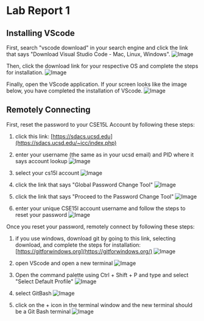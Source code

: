 # **Lab Report 1**
## Installing VScode
First, search "vscode download" in your search engine and click the link that says "Download Visual Studio Code - Mac, Linux, Windows".
![Image](https://github.com/nicshrly/cse15l-lab-reports/blob/main/Screenshot%202023-04-10%20160009.png)


Then, click the download link for your respective OS and complete the steps for installation.
![Image](https://github.com/nicshrly/cse15l-lab-reports/blob/main/Screenshot%202023-04-10%20161413.png)


Finally, open the VScode application. If your screen looks like the image below, you have completed the installation of VScode.
![Image](https://github.com/nicshrly/cse15l-lab-reports/blob/main/Screenshot%202023-04-10%20161913.png)


## Remotely Connecting
First, reset the password to your CSE15L Account by following these steps:
1. click this link: [https://sdacs.ucsd.edu](https://sdacs.ucsd.edu/~icc/index.php)
2. enter your username (the same as in your ucsd email) and PID where it says account lookup
![Image](https://github.com/nicshrly/cse15l-lab-reports/blob/main/Screenshot%202023-04-10%20164019.png)


3. select your cs15l account
![Image](https://github.com/nicshrly/cse15l-lab-reports/blob/main/Screenshot%202023-04-10%20182259.png)


4. click the link that says "Global Password Change Tool"
![Image](https://github.com/nicshrly/cse15l-lab-reports/blob/main/Screenshot%202023-04-10%20182522.png)


5. click the link that says "Proceed to the Password Change Tool"
![Image](https://github.com/nicshrly/cse15l-lab-reports/blob/main/Screenshot%202023-04-10%20182742.png)


6. enter your unique CSE15l account username and follow the steps to reset your password
![Image](https://github.com/nicshrly/cse15l-lab-reports/blob/main/Screenshot%202023-04-10%20182940.png) 


Once you reset your password, remotely connect by following these steps:
1. if you use windows, download git by going to this link, selecting download, and complete the steps for installation: [https://gitforwindows.org](https://gitforwindows.org/)
![Image](https://github.com/nicshrly/cse15l-lab-reports/blob/main/Screenshot%202023-04-10%20185256.png)


2. open VScode and open a new terminal
![Image](https://github.com/nicshrly/cse15l-lab-reports/blob/main/Screenshot%202023-04-10%20185717.png)


3. Open the command palette using Ctrl + Shift + P and type and select "Select Default Profile"
![Image](https://github.com/nicshrly/cse15l-lab-reports/blob/main/Screenshot%202023-04-10%20185917.png)


4. select GitBash
![Image](https://github.com/nicshrly/cse15l-lab-reports/blob/main/Screenshot%202023-04-10%20190140.png)


5. click on the + icon in the terminal window and the new terminal should be a Git Bash terminal
![Image](https://github.com/nicshrly/cse15l-lab-reports/blob/main/Screenshot%202023-04-10%20190223.png)
